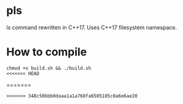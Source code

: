# pls
ls command rewritten in C++17. Uses C++17 filesystem namespace.

# How to compile
```
chmod +x build.sh && ./build.sh
<<<<<<< HEAD
```
=======
```
>>>>>>> 348c50bbb0daaa1a1a768fa6505105c0a6e6ae20
